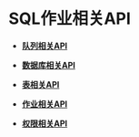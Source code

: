 # SQL作业相关API<a name="dli_02_0158"></a>

-   **[队列相关API](队列相关API.md)**  

-   **[数据库相关API](数据库相关API.md)**  

-   **[表相关API](表相关API.md)**  

-   **[作业相关API](作业相关API.md)**  

-   **[权限相关API](权限相关API.md)**  


